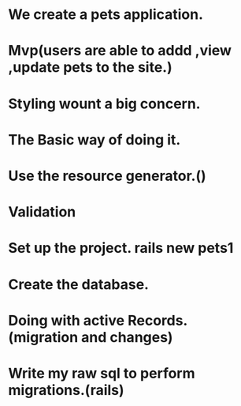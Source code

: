 # We create a pets application.

# Mvp(users are able to addd ,view ,update pets to the site.)

# Styling wount a big concern.

# The Basic way of doing it.

# Use the resource generator.()

# Validation

# Set up the project. rails new pets1

# Create the database.

# Doing with active Records.(migration and changes)

# Write my raw sql to perform migrations.(rails)
